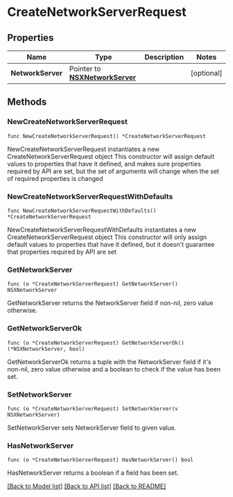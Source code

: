 # CreateNetworkServerRequest

## Properties

Name | Type | Description | Notes
------------ | ------------- | ------------- | -------------
**NetworkServer** | Pointer to [**NSXNetworkServer**](NSXNetworkServer.md) |  | [optional] 

## Methods

### NewCreateNetworkServerRequest

`func NewCreateNetworkServerRequest() *CreateNetworkServerRequest`

NewCreateNetworkServerRequest instantiates a new CreateNetworkServerRequest object
This constructor will assign default values to properties that have it defined,
and makes sure properties required by API are set, but the set of arguments
will change when the set of required properties is changed

### NewCreateNetworkServerRequestWithDefaults

`func NewCreateNetworkServerRequestWithDefaults() *CreateNetworkServerRequest`

NewCreateNetworkServerRequestWithDefaults instantiates a new CreateNetworkServerRequest object
This constructor will only assign default values to properties that have it defined,
but it doesn't guarantee that properties required by API are set

### GetNetworkServer

`func (o *CreateNetworkServerRequest) GetNetworkServer() NSXNetworkServer`

GetNetworkServer returns the NetworkServer field if non-nil, zero value otherwise.

### GetNetworkServerOk

`func (o *CreateNetworkServerRequest) GetNetworkServerOk() (*NSXNetworkServer, bool)`

GetNetworkServerOk returns a tuple with the NetworkServer field if it's non-nil, zero value otherwise
and a boolean to check if the value has been set.

### SetNetworkServer

`func (o *CreateNetworkServerRequest) SetNetworkServer(v NSXNetworkServer)`

SetNetworkServer sets NetworkServer field to given value.

### HasNetworkServer

`func (o *CreateNetworkServerRequest) HasNetworkServer() bool`

HasNetworkServer returns a boolean if a field has been set.


[[Back to Model list]](../README.md#documentation-for-models) [[Back to API list]](../README.md#documentation-for-api-endpoints) [[Back to README]](../README.md)


